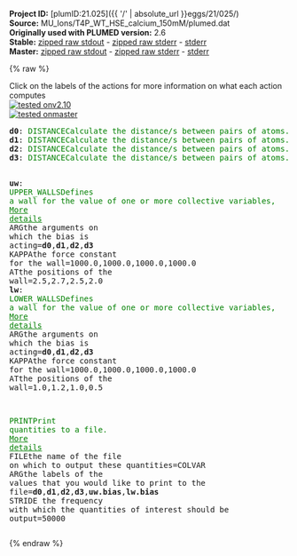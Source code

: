 **Project ID:** [plumID:21.025]({{ '/' | absolute_url }}eggs/21/025/)  
**Source:** MU_Ions/T4P_WT_HSE_calcium_150mM/plumed.dat  
**Originally used with PLUMED version:** 2.6  
**Stable:** [zipped raw stdout](plumed.dat.plumed.stdout.txt.zip) - [zipped raw stderr](plumed.dat.plumed.stderr.txt.zip) - [stderr](plumed.dat.plumed.stderr)  
**Master:** [zipped raw stdout](plumed.dat.plumed_master.stdout.txt.zip) - [zipped raw stderr](plumed.dat.plumed_master.stderr.txt.zip) - [stderr](plumed.dat.plumed_master.stderr)  

{% raw %}
<div class="plumedpreheader">
<div class="headerInfo" id="value_details_data/MU_Ions/T4P_WT_HSE_calcium_150mM/plumed.dat"> Click on the labels of the actions for more information on what each action computes </div>
<div class="containerBadge">
<div class="headerBadge"><a href="plumed.dat.plumed.stderr"><img src="https://img.shields.io/badge/v2.10-passing-green.svg" alt="tested onv2.10" /></a></div>
<div class="headerBadge"><a href="plumed.dat.plumed_master.stderr"><img src="https://img.shields.io/badge/master-passing-green.svg" alt="tested onmaster" /></a></div>
</div>
</div>
<pre class="plumedlisting">
<b name="data/MU_Ions/T4P_WT_HSE_calcium_150mM/plumed.datd0" onclick='showPath("data/MU_Ions/T4P_WT_HSE_calcium_150mM/plumed.dat","data/MU_Ions/T4P_WT_HSE_calcium_150mM/plumed.datd0","data/MU_Ions/T4P_WT_HSE_calcium_150mM/plumed.datd0","brown")'>d0</b>: <span class="plumedtooltip" style="color:green">DISTANCE<span class="right">Calculate the distance/s between pairs of atoms. <a href="https://www.plumed.org/doc-master/user-doc/html/DISTANCE" style="color:green">More details</a><i></i></span></span> <span class="plumedtooltip">ATOMS<span class="right">the pair of atom that we are calculating the distance between<i></i></span></span>=727,2885
<span style="display:none;" id="data/MU_Ions/T4P_WT_HSE_calcium_150mM/plumed.datd0">The DISTANCE action with label <b>d0</b> calculates the following quantities:<table  align="center" frame="void" width="95%" cellpadding="5%"><tr><td width="5%"><b> Quantity </b>  </td><td><b> Description </b> </td></tr><tr><td width="5%">d0.value</td><td>the DISTANCE between this pair of atoms</td></tr></table></span><b name="data/MU_Ions/T4P_WT_HSE_calcium_150mM/plumed.datd1" onclick='showPath("data/MU_Ions/T4P_WT_HSE_calcium_150mM/plumed.dat","data/MU_Ions/T4P_WT_HSE_calcium_150mM/plumed.datd1","data/MU_Ions/T4P_WT_HSE_calcium_150mM/plumed.datd1","brown")'>d1</b>: <span class="plumedtooltip" style="color:green">DISTANCE<span class="right">Calculate the distance/s between pairs of atoms. <a href="https://www.plumed.org/doc-master/user-doc/html/DISTANCE" style="color:green">More details</a><i></i></span></span> <span class="plumedtooltip">ATOMS<span class="right">the pair of atom that we are calculating the distance between<i></i></span></span>=2791,4949
<span style="display:none;" id="data/MU_Ions/T4P_WT_HSE_calcium_150mM/plumed.datd1">The DISTANCE action with label <b>d1</b> calculates the following quantities:<table  align="center" frame="void" width="95%" cellpadding="5%"><tr><td width="5%"><b> Quantity </b>  </td><td><b> Description </b> </td></tr><tr><td width="5%">d1.value</td><td>the DISTANCE between this pair of atoms</td></tr></table></span><b name="data/MU_Ions/T4P_WT_HSE_calcium_150mM/plumed.datd2" onclick='showPath("data/MU_Ions/T4P_WT_HSE_calcium_150mM/plumed.dat","data/MU_Ions/T4P_WT_HSE_calcium_150mM/plumed.datd2","data/MU_Ions/T4P_WT_HSE_calcium_150mM/plumed.datd2","brown")'>d2</b>: <span class="plumedtooltip" style="color:green">DISTANCE<span class="right">Calculate the distance/s between pairs of atoms. <a href="https://www.plumed.org/doc-master/user-doc/html/DISTANCE" style="color:green">More details</a><i></i></span></span> <span class="plumedtooltip">ATOMS<span class="right">the pair of atom that we are calculating the distance between<i></i></span></span>=4855,7013
<span style="display:none;" id="data/MU_Ions/T4P_WT_HSE_calcium_150mM/plumed.datd2">The DISTANCE action with label <b>d2</b> calculates the following quantities:<table  align="center" frame="void" width="95%" cellpadding="5%"><tr><td width="5%"><b> Quantity </b>  </td><td><b> Description </b> </td></tr><tr><td width="5%">d2.value</td><td>the DISTANCE between this pair of atoms</td></tr></table></span><b name="data/MU_Ions/T4P_WT_HSE_calcium_150mM/plumed.datd3" onclick='showPath("data/MU_Ions/T4P_WT_HSE_calcium_150mM/plumed.dat","data/MU_Ions/T4P_WT_HSE_calcium_150mM/plumed.datd3","data/MU_Ions/T4P_WT_HSE_calcium_150mM/plumed.datd3","brown")'>d3</b>: <span class="plumedtooltip" style="color:green">DISTANCE<span class="right">Calculate the distance/s between pairs of atoms. <a href="https://www.plumed.org/doc-master/user-doc/html/DISTANCE" style="color:green">More details</a><i></i></span></span> <span class="plumedtooltip">ATOMS<span class="right">the pair of atom that we are calculating the distance between<i></i></span></span>=6974,478

<span style="display:none;" id="data/MU_Ions/T4P_WT_HSE_calcium_150mM/plumed.datd3">The DISTANCE action with label <b>d3</b> calculates the following quantities:<table  align="center" frame="void" width="95%" cellpadding="5%"><tr><td width="5%"><b> Quantity </b>  </td><td><b> Description </b> </td></tr><tr><td width="5%">d3.value</td><td>the DISTANCE between this pair of atoms</td></tr></table></span><b name="data/MU_Ions/T4P_WT_HSE_calcium_150mM/plumed.datuw" onclick='showPath("data/MU_Ions/T4P_WT_HSE_calcium_150mM/plumed.dat","data/MU_Ions/T4P_WT_HSE_calcium_150mM/plumed.datuw","data/MU_Ions/T4P_WT_HSE_calcium_150mM/plumed.datuw","brown")'>uw</b>: <span class="plumedtooltip" style="color:green">UPPER_WALLS<span class="right">Defines a wall for the value of one or more collective variables, <a href="https://www.plumed.org/doc-master/user-doc/html/UPPER_WALLS" style="color:green">More details</a><i></i></span></span> <span class="plumedtooltip">ARG<span class="right">the arguments on which the bias is acting<i></i></span></span>=<b name="data/MU_Ions/T4P_WT_HSE_calcium_150mM/plumed.datd0">d0</b>,<b name="data/MU_Ions/T4P_WT_HSE_calcium_150mM/plumed.datd1">d1</b>,<b name="data/MU_Ions/T4P_WT_HSE_calcium_150mM/plumed.datd2">d2</b>,<b name="data/MU_Ions/T4P_WT_HSE_calcium_150mM/plumed.datd3">d3</b> <span class="plumedtooltip">KAPPA<span class="right">the force constant for the wall<i></i></span></span>=1000.0,1000.0,1000.0,1000.0 <span class="plumedtooltip">AT<span class="right">the positions of the wall<i></i></span></span>=2.5,2.7,2.5,2.0
<span style="display:none;" id="data/MU_Ions/T4P_WT_HSE_calcium_150mM/plumed.datuw">The UPPER_WALLS action with label <b>uw</b> calculates the following quantities:<table  align="center" frame="void" width="95%" cellpadding="5%"><tr><td width="5%"><b> Quantity </b>  </td><td><b> Description </b> </td></tr><tr><td width="5%">uw.bias</td><td>the instantaneous value of the bias potential</td></tr><tr><td width="5%">uw.force2</td><td>the instantaneous value of the squared force due to this bias potential</td></tr></table></span><b name="data/MU_Ions/T4P_WT_HSE_calcium_150mM/plumed.datlw" onclick='showPath("data/MU_Ions/T4P_WT_HSE_calcium_150mM/plumed.dat","data/MU_Ions/T4P_WT_HSE_calcium_150mM/plumed.datlw","data/MU_Ions/T4P_WT_HSE_calcium_150mM/plumed.datlw","brown")'>lw</b>: <span class="plumedtooltip" style="color:green">LOWER_WALLS<span class="right">Defines a wall for the value of one or more collective variables, <a href="https://www.plumed.org/doc-master/user-doc/html/LOWER_WALLS" style="color:green">More details</a><i></i></span></span> <span class="plumedtooltip">ARG<span class="right">the arguments on which the bias is acting<i></i></span></span>=<b name="data/MU_Ions/T4P_WT_HSE_calcium_150mM/plumed.datd0">d0</b>,<b name="data/MU_Ions/T4P_WT_HSE_calcium_150mM/plumed.datd1">d1</b>,<b name="data/MU_Ions/T4P_WT_HSE_calcium_150mM/plumed.datd2">d2</b>,<b name="data/MU_Ions/T4P_WT_HSE_calcium_150mM/plumed.datd3">d3</b> <span class="plumedtooltip">KAPPA<span class="right">the force constant for the wall<i></i></span></span>=1000.0,1000.0,1000.0,1000.0 <span class="plumedtooltip">AT<span class="right">the positions of the wall<i></i></span></span>=1.0,1.2,1.0,0.5

<span style="display:none;" id="data/MU_Ions/T4P_WT_HSE_calcium_150mM/plumed.datlw">The LOWER_WALLS action with label <b>lw</b> calculates the following quantities:<table  align="center" frame="void" width="95%" cellpadding="5%"><tr><td width="5%"><b> Quantity </b>  </td><td><b> Description </b> </td></tr><tr><td width="5%">lw.bias</td><td>the instantaneous value of the bias potential</td></tr><tr><td width="5%">lw.force2</td><td>the instantaneous value of the squared force due to this bias potential</td></tr></table></span><span class="plumedtooltip" style="color:green">PRINT<span class="right">Print quantities to a file. <a href="https://www.plumed.org/doc-master/user-doc/html/PRINT" style="color:green">More details</a><i></i></span></span> <span class="plumedtooltip">FILE<span class="right">the name of the file on which to output these quantities<i></i></span></span>=COLVAR <span class="plumedtooltip">ARG<span class="right">the labels of the values that you would like to print to the file<i></i></span></span>=<b name="data/MU_Ions/T4P_WT_HSE_calcium_150mM/plumed.datd0">d0</b>,<b name="data/MU_Ions/T4P_WT_HSE_calcium_150mM/plumed.datd1">d1</b>,<b name="data/MU_Ions/T4P_WT_HSE_calcium_150mM/plumed.datd2">d2</b>,<b name="data/MU_Ions/T4P_WT_HSE_calcium_150mM/plumed.datd3">d3</b>,<b name="data/MU_Ions/T4P_WT_HSE_calcium_150mM/plumed.datuw">uw.bias</b>,<b name="data/MU_Ions/T4P_WT_HSE_calcium_150mM/plumed.datlw">lw.bias</b> <span class="plumedtooltip">STRIDE<span class="right"> the frequency with which the quantities of interest should be output<i></i></span></span>=50000
</pre>
{% endraw %}
